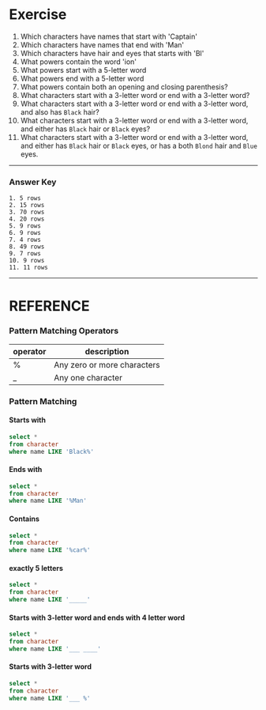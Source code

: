 # Exercise
1. Which characters have names that start with 'Captain'
2. Which characters have names that end with 'Man'
3. Which characters have hair and eyes that starts with 'Bl'
4. What powers contain the word 'ion'
5. What powers start with a 5-letter word
6. What powers end with a 5-letter word
7. What powers contain both an opening and closing parenthesis?
8. What characters start with a 3-letter word or end with a 3-letter word?
9. What characters start with a 3-letter word or end with a 3-letter word, and also has `Black` hair?
10. What characters start with a 3-letter word or end with a 3-letter word, and either has `Black` hair or `Black` eyes?
11. What characters start with a 3-letter word or end with a 3-letter word, and either has `Black` hair or `Black` eyes, or has a both `Blond` hair and `Blue` eyes.

---
### Answer Key
```
1. 5 rows
2. 15 rows
3. 70 rows
4. 20 rows
5. 9 rows
6. 9 rows
7. 4 rows
8. 49 rows
9. 7 rows
10. 9 rows
11. 11 rows
```

---
# REFERENCE

### Pattern Matching Operators
| operator | description  |
|----------|--------------|
| % | Any zero or more characters |
| _ | Any one character |

### Pattern Matching
#### Starts with
```sql
select *
from character
where name LIKE 'Black%'
```

#### Ends with
```sql
select *
from character
where name LIKE '%Man'
```

#### Contains
```sql
select *
from character
where name LIKE '%car%'
```

#### exactly 5 letters
```sql
select *
from character
where name LIKE '_____'
```

#### Starts with 3-letter word and ends with 4 letter word
```sql
select *
from character
where name LIKE '___ ____'
```

#### Starts with 3-letter word
```sql
select *
from character
where name LIKE '___ %'
```